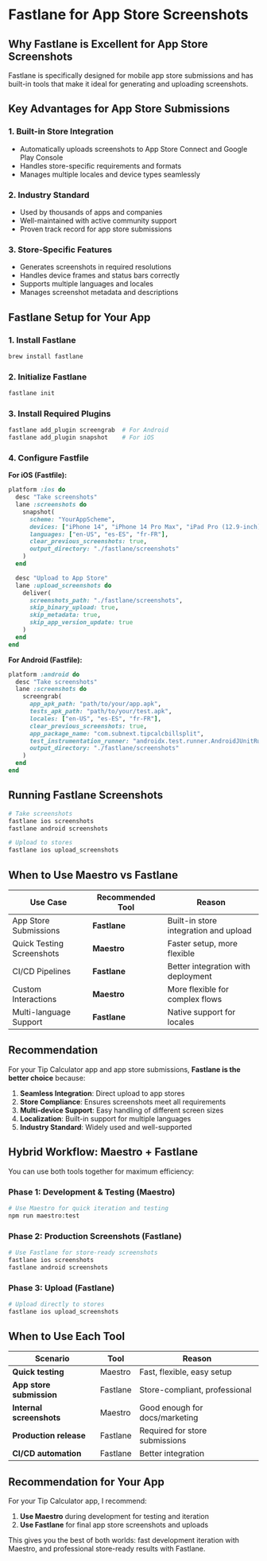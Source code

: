# Fastlane for App Store Screenshots

## Why Fastlane is Excellent for App Store Screenshots

Fastlane is specifically designed for mobile app store submissions and has built-in tools that make it ideal for generating and uploading screenshots.

## Key Advantages for App Store Submissions

### 1. **Built-in Store Integration**
- Automatically uploads screenshots to App Store Connect and Google Play Console
- Handles store-specific requirements and formats
- Manages multiple locales and device types seamlessly

### 2. **Industry Standard**
- Used by thousands of apps and companies
- Well-maintained with active community support
- Proven track record for app store submissions

### 3. **Store-Specific Features**
- Generates screenshots in required resolutions
- Handles device frames and status bars correctly
- Supports multiple languages and locales
- Manages screenshot metadata and descriptions

## Fastlane Setup for Your App

### 1. Install Fastlane
```bash
brew install fastlane
```

### 2. Initialize Fastlane
```bash
fastlane init
```

### 3. Install Required Plugins
```bash
fastlane add_plugin screengrab  # For Android
fastlane add_plugin snapshot    # For iOS
```

### 4. Configure Fastfile

**For iOS (Fastfile):**
```ruby
platform :ios do
  desc "Take screenshots"
  lane :screenshots do
    snapshot(
      scheme: "YourAppScheme",
      devices: ["iPhone 14", "iPhone 14 Pro Max", "iPad Pro (12.9-inch)"],
      languages: ["en-US", "es-ES", "fr-FR"],
      clear_previous_screenshots: true,
      output_directory: "./fastlane/screenshots"
    )
  end

  desc "Upload to App Store"
  lane :upload_screenshots do
    deliver(
      screenshots_path: "./fastlane/screenshots",
      skip_binary_upload: true,
      skip_metadata: true,
      skip_app_version_update: true
    )
  end
end
```

**For Android (Fastfile):**
```ruby
platform :android do
  desc "Take screenshots"
  lane :screenshots do
    screengrab(
      app_apk_path: "path/to/your/app.apk",
      tests_apk_path: "path/to/your/test.apk",
      locales: ["en-US", "es-ES", "fr-FR"],
      clear_previous_screenshots: true,
      app_package_name: "com.subnext.tipcalcbillsplit",
      test_instrumentation_runner: "androidx.test.runner.AndroidJUnitRunner",
      output_directory: "./fastlane/screenshots"
    )
  end
end
```

## Running Fastlane Screenshots

```bash
# Take screenshots
fastlane ios screenshots
fastlane android screenshots

# Upload to stores
fastlane ios upload_screenshots
```

## When to Use Maestro vs Fastlane

| Use Case | Recommended Tool | Reason |
|----------|------------------|---------|
| App Store Submissions | **Fastlane** | Built-in store integration and upload |
| Quick Testing Screenshots | **Maestro** | Faster setup, more flexible |
| CI/CD Pipelines | **Fastlane** | Better integration with deployment |
| Custom Interactions | **Maestro** | More flexible for complex flows |
| Multi-language Support | **Fastlane** | Native support for locales |

## Recommendation

For your Tip Calculator app and app store submissions, **Fastlane is the better choice** because:

1. **Seamless Integration**: Direct upload to app stores
2. **Store Compliance**: Ensures screenshots meet all requirements
3. **Multi-device Support**: Easy handling of different screen sizes
4. **Localization**: Built-in support for multiple languages
5. **Industry Standard**: Widely used and well-supported

## Hybrid Workflow: Maestro + Fastlane

You can use both tools together for maximum efficiency:

### Phase 1: Development & Testing (Maestro)
```bash
# Use Maestro for quick iteration and testing
npm run maestro:test
```

### Phase 2: Production Screenshots (Fastlane)
```bash
# Use Fastlane for store-ready screenshots
fastlane ios screenshots
fastlane android screenshots
```

### Phase 3: Upload (Fastlane)
```bash
# Upload directly to stores
fastlane ios upload_screenshots
```

## When to Use Each Tool

| Scenario | Tool | Reason |
|----------|------|---------|
| **Quick testing** | Maestro | Fast, flexible, easy setup |
| **App store submission** | Fastlane | Store-compliant, professional |
| **Internal screenshots** | Maestro | Good enough for docs/marketing |
| **Production release** | Fastlane | Required for store submissions |
| **CI/CD automation** | Fastlane | Better integration |

## Recommendation for Your App

For your Tip Calculator app, I recommend:

1. **Use Maestro** during development for testing and iteration
2. **Use Fastlane** for final app store screenshots and uploads

This gives you the best of both worlds: fast development iteration with Maestro, and professional store-ready results with Fastlane.
